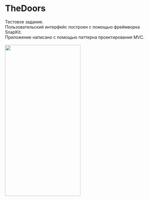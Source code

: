 # TheDoors
Тестовое задание. <br>
Пользовательский интерфейс построен с помощью фреймворка SnapKit. <br>
Приложение написано с помощью паттерна проектирования MVC. <br>
<br>
<img src="https://user-images.githubusercontent.com/32102474/189669828-37858ac8-4102-4c95-a279-96d48f67cc52.png" width="250" height="500">
<br>

